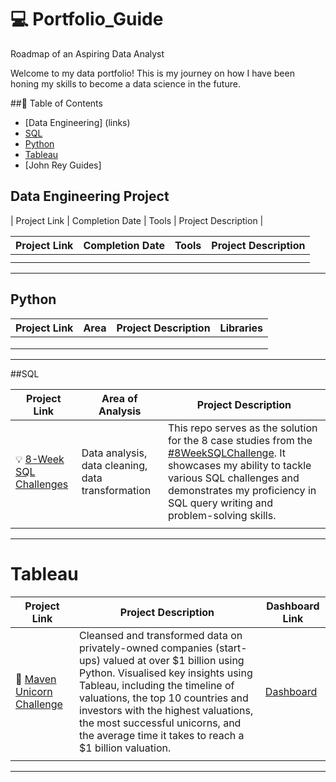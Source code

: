 # 💻 Portfolio_Guide
Roadmap of an Aspiring Data Analyst

Welcome to my data portfolio! This is my journey on how I have been honing my skills to become a data science in the future.

##📝 Table of Contents

- [Data Engineering] (links)
- [SQL](links)
- [Python](links)
- [Tableau](links)
- [John Rey Guides]

## Data Engineering Project

| Project Link | Completion Date | Tools | Project Description | 

| Project Link | Completion Date | Tools | Project Description | 
|---|---|---|---|
|  |  |  | |
|  |  |  | |

***

## Python

| Project Link | Area | Project Description | Libraries |    
|---|---|---|---|
|  |  |  |  | 
|  |  |  |  | 
|  |  |  |  | 

***

##SQL

| Project Link | Area of Analysis | Project Description | 
|---|---|---|
| 💡 [8-Week SQL Challenges](https://github.com/katiehuangx/8-Week-SQL-Challenge) | Data analysis, data cleaning, data transformation | This repo serves as the solution for the 8 case studies from the [#8WeekSQLChallenge](https://8weeksqlchallenge.com). It showcases my ability to tackle various SQL challenges and demonstrates my proficiency in SQL query writing and problem-solving skills. | 
|  |  |  | 

***

# Tableau

| Project Link | Project Description | Dashboard Link |
|---|---|---|
| 🦄 [Maven Unicorn Challenge](https://github.com/katiehuangx/Maven-Unicorn-Challenge) | Cleansed and transformed data on privately-owned companies (start-ups) valued at over $1 billion using Python. Visualised key insights using Tableau, including the timeline of valuations, the top 10 countries and investors with the highest valuations, the most successful unicorns, and the average time it takes to reach a $1 billion valuation. | [Dashboard](https://public.tableau.com/app/profile/katie.huang/viz/UnicornCompanies_16502745371460/Unicorns?publish=yes) |
|  |  |  |

***
